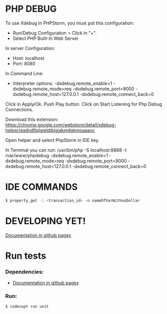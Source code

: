 # PHP DEBUG

To use Xdebug in PHPStorm, you must put this configuration:

- Run/Debug Configuration > Click in "+".
- Select PHP Built-In Web Server

In server Configuration:
- Host: localhost
- Port: 8080

In Command Line:
- Interpreter options: -dxdebug.remote_enable=1 -dxdebug.remote_mode=req -dxdebug.remote_port=9000 -dxdebug.remote_host=127.0.0.1 -dxdebug.remote_connect_back=0

Click in Apply/Ok.
Push Play button.
Click on Start Listening for Php Debug Connections.

Download this extension:
https://chrome.google.com/webstore/detail/xdebug-helper/eadndfjplgieldjbigjakmdgkmoaaaoc

Open helper and select PhpStorm in IDE key.


In Terminal you can run:
/usr/bin/php -S localhost:8888 -t /var/www/phpdebug -dxdebug.remote_enable=1 -dxdebug.remote_mode=req -dxdebug.remote_port=9000 -dxdebug.remote_host=127.0.0.1 -dxdebug.remote_connect_back=0


# IDE COMMANDS

```sh
$ property_get -i <transaction_id> -n nameOfVarWithouDollar
```

# DEVELOPING YET!

[Documentation in github pages](https://tacnoman.github.io/phpdbg)

# Run tests

### Dependencies:
- [Documentation in github pages](https://github.com/Codeception/Codeception)

### Run:

```sh
$ codecept run unit
```
